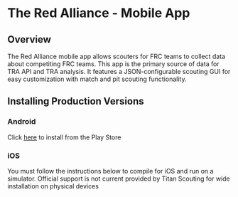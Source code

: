 # The Red Alliance - Mobile App
## Overview
The Red Alliance mobile app allows scouters for FRC teams to collect data about competiting FRC teams. This app is the primary source of data for TRA API and TRA analysis. It features a JSON-configurable scouting GUI for easy customization with match and pit scouting functionality.  

## Installing Production Versions
### Android
Click [here](https://play.google.com/store/apps/details?id=com.redalliance) to install from the Play Store
### iOS
You must follow the instructions below to compile for iOS and run on a simulator. Official support is not current provided by Titan Scouting for wide installation on physical devices 
